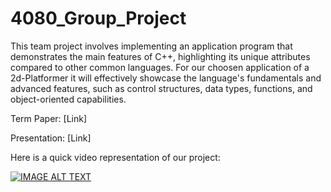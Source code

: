 # 4080_Group_Project

This team project involves implementing an application program that demonstrates the main features of C++, highlighting its unique attributes compared to other common languages. For our choosen application of a 2d-Platformer it will effectively showcase the language's fundamentals and advanced features, such as control structures, data types, functions, and object-oriented capabilities.

Term Paper: [Link]

Presentation: [Link]

Here is a quick video representation of our project:


[![IMAGE ALT TEXT](https://github.com/user-attachments/assets/465fef14-0fb6-4647-ae2a-0e8cbb0db83c)](https://drive.google.com/file/d/1wL0rfFSasSfZPd6I8XLB80nMRxZcUQQH/view?usp=sharing "Video Title")


